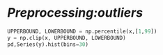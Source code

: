 # **_Preprocessing:outliers_**


```python
UPPERBOUND, LOWERBOUND = np.percentile(x,[1,99])
y = np.clip(x, UPPERBOUND, LOWERBOUND)
pd,Series(y).hist(bins=30)
```
